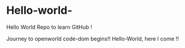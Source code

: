 # Hello-world-
Hello World Repo to learn GitHub !

Journey to openworld code-dom begins!! Hello-World, here I come !! 
